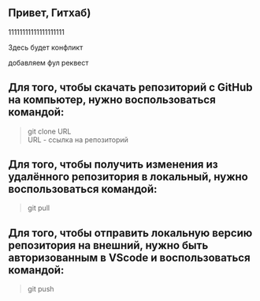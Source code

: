 ## Привет, Гитхаб)

11111111111111111111

Здесь будет конфликт

добавляем фул реквест

## Для того, чтобы скачать репозиторий с GitHub на компьютер, нужно воспользоваться командой:
> git clone URL  
URL - ссылка на репозиторий


## Для того, чтобы получить изменения из удалённого репозитория в локальный, нужно воспользоваться командой:
> git pull


## Для того, чтобы отправить локальную версию репозитория на внешний, нужно быть авторизованным в VScode и воспользоваться командой:
> git push

